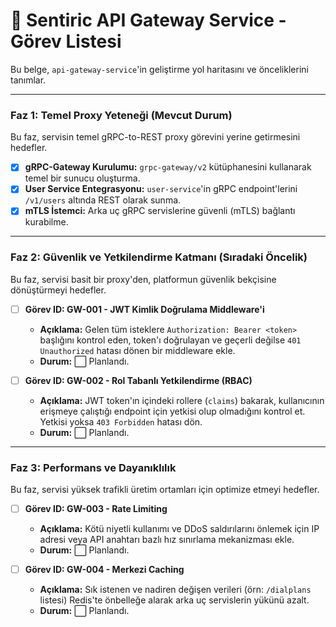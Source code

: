 # 🚪 Sentiric API Gateway Service - Görev Listesi

Bu belge, `api-gateway-service`'in geliştirme yol haritasını ve önceliklerini tanımlar.

---

### Faz 1: Temel Proxy Yeteneği (Mevcut Durum)

Bu faz, servisin temel gRPC-to-REST proxy görevini yerine getirmesini hedefler.

-   [x] **gRPC-Gateway Kurulumu:** `grpc-gateway/v2` kütüphanesini kullanarak temel bir sunucu oluşturma.
-   [x] **User Service Entegrasyonu:** `user-service`'in gRPC endpoint'lerini `/v1/users` altında REST olarak sunma.
-   [x] **mTLS İstemci:** Arka uç gRPC servislerine güvenli (mTLS) bağlantı kurabilme.

---

### Faz 2: Güvenlik ve Yetkilendirme Katmanı (Sıradaki Öncelik)

Bu faz, servisi basit bir proxy'den, platformun güvenlik bekçisine dönüştürmeyi hedefler.

-   [ ] **Görev ID: GW-001 - JWT Kimlik Doğrulama Middleware'i**
    -   **Açıklama:** Gelen tüm isteklere `Authorization: Bearer <token>` başlığını kontrol eden, token'ı doğrulayan ve geçerli değilse `401 Unauthorized` hatası dönen bir middleware ekle.
    -   **Durum:** ⬜ Planlandı.

-   [ ] **Görev ID: GW-002 - Rol Tabanlı Yetkilendirme (RBAC)**
    -   **Açıklama:** JWT token'ın içindeki rollere (`claims`) bakarak, kullanıcının erişmeye çalıştığı endpoint için yetkisi olup olmadığını kontrol et. Yetkisi yoksa `403 Forbidden` hatası dön.
    -   **Durum:** ⬜ Planlandı.

---

### Faz 3: Performans ve Dayanıklılık

Bu faz, servisi yüksek trafikli üretim ortamları için optimize etmeyi hedefler.

-   [ ] **Görev ID: GW-003 - Rate Limiting**
    -   **Açıklama:** Kötü niyetli kullanımı ve DDoS saldırılarını önlemek için IP adresi veya API anahtarı bazlı hız sınırlama mekanizması ekle.
    -   **Durum:** ⬜ Planlandı.

-   [ ] **Görev ID: GW-004 - Merkezi Caching**
    -   **Açıklama:** Sık istenen ve nadiren değişen verileri (örn: `/dialplans` listesi) Redis'te önbelleğe alarak arka uç servislerin yükünü azalt.
    -   **Durum:** ⬜ Planlandı.